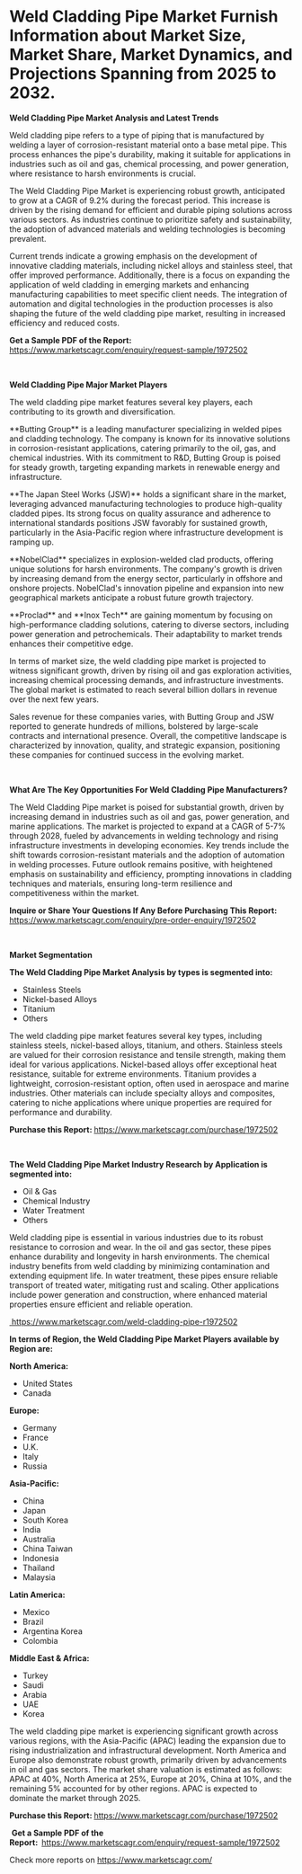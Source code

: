 <p><h1>Weld Cladding Pipe Market Furnish Information about Market Size, Market Share, Market Dynamics, and Projections Spanning from 2025 to 2032.</h1></p><p><strong>Weld Cladding Pipe Market Analysis and Latest Trends</strong></p>
<p><p>Weld cladding pipe refers to a type of piping that is manufactured by welding a layer of corrosion-resistant material onto a base metal pipe. This process enhances the pipe's durability, making it suitable for applications in industries such as oil and gas, chemical processing, and power generation, where resistance to harsh environments is crucial. </p><p>The Weld Cladding Pipe Market is experiencing robust growth, anticipated to grow at a CAGR of 9.2% during the forecast period. This increase is driven by the rising demand for efficient and durable piping solutions across various sectors. As industries continue to prioritize safety and sustainability, the adoption of advanced materials and welding technologies is becoming prevalent. </p><p>Current trends indicate a growing emphasis on the development of innovative cladding materials, including nickel alloys and stainless steel, that offer improved performance. Additionally, there is a focus on expanding the application of weld cladding in emerging markets and enhancing manufacturing capabilities to meet specific client needs. The integration of automation and digital technologies in the production processes is also shaping the future of the weld cladding pipe market, resulting in increased efficiency and reduced costs.</p></p>
<p><strong>Get a Sample PDF of the Report:&nbsp;</strong> <a href="https://www.marketscagr.com/enquiry/request-sample/1972502?utm_campaign=3195&utm_medium=2&utm_source=Github&utm_content=ia&utm_term=03042025&utm_id=weld-cladding-pipe">https://www.marketscagr.com/enquiry/request-sample/1972502</a></p>
<p>&nbsp;</p>
<p><strong>Weld Cladding Pipe Major Market Players</strong></p>
<p><p>The weld cladding pipe market features several key players, each contributing to its growth and diversification.</p><p>**Butting Group** is a leading manufacturer specializing in welded pipes and cladding technology. The company is known for its innovative solutions in corrosion-resistant applications, catering primarily to the oil, gas, and chemical industries. With its commitment to R&D, Butting Group is poised for steady growth, targeting expanding markets in renewable energy and infrastructure.</p><p>**The Japan Steel Works (JSW)** holds a significant share in the market, leveraging advanced manufacturing technologies to produce high-quality cladded pipes. Its strong focus on quality assurance and adherence to international standards positions JSW favorably for sustained growth, particularly in the Asia-Pacific region where infrastructure development is ramping up.</p><p>**NobelClad** specializes in explosion-welded clad products, offering unique solutions for harsh environments. The company's growth is driven by increasing demand from the energy sector, particularly in offshore and onshore projects. NobelClad's innovation pipeline and expansion into new geographical markets anticipate a robust future growth trajectory.</p><p>**Proclad** and **Inox Tech** are gaining momentum by focusing on high-performance cladding solutions, catering to diverse sectors, including power generation and petrochemicals. Their adaptability to market trends enhances their competitive edge.</p><p>In terms of market size, the weld cladding pipe market is projected to witness significant growth, driven by rising oil and gas exploration activities, increasing chemical processing demands, and infrastructure investments. The global market is estimated to reach several billion dollars in revenue over the next few years.</p><p>Sales revenue for these companies varies, with Butting Group and JSW reported to generate hundreds of millions, bolstered by large-scale contracts and international presence. Overall, the competitive landscape is characterized by innovation, quality, and strategic expansion, positioning these companies for continued success in the evolving market.</p></p>
<p>&nbsp;</p>
<p><strong>What Are The Key Opportunities For Weld Cladding Pipe Manufacturers?</strong></p>
<p><p>The Weld Cladding Pipe market is poised for substantial growth, driven by increasing demand in industries such as oil and gas, power generation, and marine applications. The market is projected to expand at a CAGR of 5-7% through 2028, fueled by advancements in welding technology and rising infrastructure investments in developing economies. Key trends include the shift towards corrosion-resistant materials and the adoption of automation in welding processes. Future outlook remains positive, with heightened emphasis on sustainability and efficiency, prompting innovations in cladding techniques and materials, ensuring long-term resilience and competitiveness within the market.</p></p>
<p><strong>Inquire or Share Your Questions If Any Before Purchasing This Report:</strong> <a href="https://www.marketscagr.com/enquiry/pre-order-enquiry/1972502?utm_campaign=3195&utm_medium=2&utm_source=Github&utm_content=ia&utm_term=03042025&utm_id=weld-cladding-pipe">https://www.marketscagr.com/enquiry/pre-order-enquiry/1972502</a></p>
<p>&nbsp;</p>
<p><strong>Market Segmentation</strong></p>
<p><strong>The Weld Cladding Pipe Market Analysis by types is segmented into:</strong></p>
<p><ul><li>Stainless Steels</li><li>Nickel-based Alloys</li><li>Titanium</li><li>Others</li></ul></p>
<p><p>The weld cladding pipe market features several key types, including stainless steels, nickel-based alloys, titanium, and others. Stainless steels are valued for their corrosion resistance and tensile strength, making them ideal for various applications. Nickel-based alloys offer exceptional heat resistance, suitable for extreme environments. Titanium provides a lightweight, corrosion-resistant option, often used in aerospace and marine industries. Other materials can include specialty alloys and composites, catering to niche applications where unique properties are required for performance and durability.</p></p>
<p><strong>Purchase this Report:&nbsp;</strong><a href="https://www.marketscagr.com/purchase/1972502?utm_campaign=3195&utm_medium=2&utm_source=Github&utm_content=ia&utm_term=03042025&utm_id=weld-cladding-pipe">https://www.marketscagr.com/purchase/1972502</a></p>
<p>&nbsp;</p>
<p><strong>The Weld Cladding Pipe Market Industry Research by Application is segmented into:</strong></p>
<p><ul><li>Oil & Gas</li><li>Chemical Industry</li><li>Water Treatment</li><li>Others</li></ul></p>
<p><p>Weld cladding pipe is essential in various industries due to its robust resistance to corrosion and wear. In the oil and gas sector, these pipes enhance durability and longevity in harsh environments. The chemical industry benefits from weld cladding by minimizing contamination and extending equipment life. In water treatment, these pipes ensure reliable transport of treated water, mitigating rust and scaling. Other applications include power generation and construction, where enhanced material properties ensure efficient and reliable operation.</p></p>
<p><a href="https://www.marketscagr.com/weld-cladding-pipe-r1972502?utm_campaign=3195&utm_medium=2&utm_source=Github&utm_content=ia&utm_term=03042025&utm_id=weld-cladding-pipe">&nbsp;https://www.marketscagr.com/weld-cladding-pipe-r1972502</a></p>
<p><strong>In terms of Region, the Weld Cladding Pipe Market Players available by Region are:</strong></p>
<p>
    <p> <strong> North America: </strong>
        <ul>
            <li>United States</li>
            <li>Canada</li>
        </ul>
        </p> 
    <p> <strong> Europe: </strong>
        <ul>
            <li>Germany</li>
            <li>France</li>
            <li>U.K.</li>
            <li>Italy</li>
            <li>Russia</li>
        </ul>
        </p> 
    <p> <strong> Asia-Pacific: </strong>
        <ul>
            <li>China</li>
            <li>Japan</li>
            <li>South Korea</li>
            <li>India</li>
            <li>Australia</li>
            <li>China Taiwan</li>
            <li>Indonesia</li>
            <li>Thailand</li>
            <li>Malaysia</li>
        </ul>
        </p> 
    <p> <strong> Latin America: </strong>
        <ul>
            <li>Mexico</li>
            <li>Brazil</li>
            <li>Argentina Korea</li>
            <li>Colombia</li>
        </ul>
        </p> 
    <p> <strong> Middle East & Africa: </strong>
        <ul>
            <li>Turkey</li>
            <li>Saudi</li>
            <li>Arabia</li>
            <li>UAE</li>
            <li>Korea</li>
        </ul>
    </p>
    </p>
<p><p>The weld cladding pipe market is experiencing significant growth across various regions, with the Asia-Pacific (APAC) leading the expansion due to rising industrialization and infrastructural development. North America and Europe also demonstrate robust growth, primarily driven by advancements in oil and gas sectors. The market share valuation is estimated as follows: APAC at 40%, North America at 25%, Europe at 20%, China at 10%, and the remaining 5% accounted for by other regions. APAC is expected to dominate the market through 2025.</p></p>
<p><strong>Purchase this Report: </strong><a href="https://www.marketscagr.com/purchase/1972502?utm_campaign=3195&utm_medium=2&utm_source=Github&utm_content=ia&utm_term=03042025&utm_id=weld-cladding-pipe">https://www.marketscagr.com/purchase/1972502</a></p>
<p>&nbsp;<strong>Get a Sample PDF of the Report:&nbsp;&nbsp;</strong><a href="https://www.marketscagr.com/enquiry/request-sample/1972502?utm_campaign=3195&utm_medium=2&utm_source=Github&utm_content=ia&utm_term=03042025&utm_id=weld-cladding-pipe">https://www.marketscagr.com/enquiry/request-sample/1972502</a></p>
<p><strong></strong></p>
<p>Check more reports on <a href="https://www.marketscagr.com/?utm_campaign=3195&utm_medium=2&utm_source=Github&utm_content=ia&utm_term=03042025&utm_id=weld-cladding-pipe">https://www.marketscagr.com/</a></p>